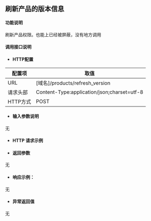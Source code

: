## 刷新产品的版本信息

#### 功能说明

刷新产品权限。也能上已经被屏蔽，没有地方调用



#### 调用接口说明

* #### HTTP配置

| 配置项 | 取值 |
| --- | --- |
| URL | \[域名\]/products/refresh_version|
| 请求头部 | Content-Type:application/json;charset=utf-8 |
| HTTP方式 | POST|

* #### 输入参数说明

无


* #### HTTP 请求示例


* #### 返回参数
无

* #### 响应示例：

无

* #### 异常返回值

无



